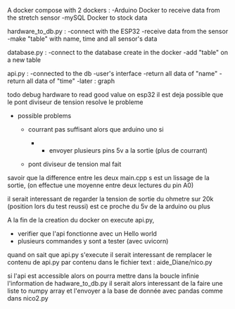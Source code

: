 A docker compose with 2 dockers :
    -Arduino Docker to receive data from the stretch sensor
    -mySQL Docker to stock data


hardware_to_db.py :
    -connect with the ESP32
    -receive data from the sensor 
    -make "table" with name, time and all sensor's data


database.py :
    -connect to the database create in the docker
    -add "table" on a new table

api.py :
    -connected to the db
    -user's interface
    -return all data of "name"
    -return all data of "time"
    -later : graph

todo 
debug hardware to read good value on esp32
il est deja possible que le pont diviseur de tension resolve le probleme
- possible problems
    - courrant pas suffisant alors que arduino uno si
        -    - envoyer plusieurs pins 5v a la sortie (plus de courrant)

    - pont diviseur de tension mal fait


savoir que la difference entre les deux main.cpp s est un lissage de la sortie, (on effectue une moyenne entre deux lectures du pin A0)

il serait interessant de regarder la tension de sortie du ohmetre sur 20k (position lors du test reussi) 
est ce proche du 5v de la arduino ou plus 

<!--  -->
A la fin de la creation du docker on execute api.py, 
- verifier que l'api fonctionne avec un Hello world
- plusieurs commandes y sont a tester (avec uvicorn)

quand on sait que api.py s'execute 
il serait interessant de remplacer le contenu de api.py par contenu dans le fichier text : aide_Diane/nico.py 

si l'api est accessible alors on pourra mettre dans la boucle infinie l'information de hadware_to_db.py
il serait alors interessant
 de la faire une liste to numpy array et l'envoyer a la base de donnée avec pandas comme dans nico2.py






